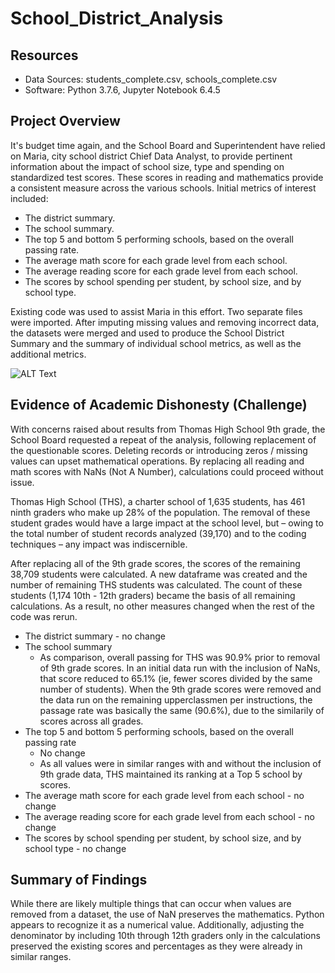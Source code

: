 # School_District_Analysis

## Resources
- Data Sources: students_complete.csv, schools_complete.csv
- Software: Python 3.7.6, Jupyter Notebook 6.4.5

## Project Overview
It's budget time again, and the School Board and Superintendent have relied on Maria, city school district Chief Data Analyst, to provide pertinent information about the impact of school size, type and spending on standardized test scores. These scores in reading and mathematics provide a consistent measure across the various schools. Initial metrics of interest included:
- The district summary.
- The school summary.
- The top 5 and bottom 5 performing schools, based on the overall passing rate.
- The average math score for each grade level from each school.
- The average reading score for each grade level from each school.
- The scores by school spending per student, by school size, and by school type.

Existing code was used to assist Maria in this effort. Two separate files were imported. After imputing missing values and removing incorrect data, the datasets were merged and used to produce the School District Summary and the summary of individual school metrics, as well as the additional metrics.

![ALT Text](https://user-images.githubusercontent.com/30667001/149038072-daf46753-7feb-4d7d-b367-1c6421a45240.png)

## Evidence of Academic Dishonesty (Challenge)
With concerns raised about results from Thomas High School 9th grade, the School Board requested a repeat of the analysis, following replacement of the questionable scores. Deleting records or introducing zeros / missing values can upset mathematical operations. By replacing all reading and math scores with NaNs (Not A Number), calculations could proceed without issue.

Thomas High School (THS), a charter school of 1,635 students, has 461 ninth graders who make up 28% of the population. The removal of these student grades would have a large impact at the school level, but – owing to the total number of student records analyzed (39,170) and to the coding techniques – any impact was indiscernible.

After replacing all of the 9th grade scores, the scores of the remaining 38,709 students were calculated. A new dataframe was created and the number of remaining THS students was calculated. The count of these students (1,174 10th - 12th graders) became the basis of all remaining calculations. As a result, no other measures changed when the rest of the code was rerun.
- The district summary - no change
- The school summary
  - As comparison, overall passing for THS was 90.9% prior to removal of 9th grade scores. In an initial data run with the inclusion of NaNs, that score reduced to 65.1% (ie, fewer scores divided by the same number of students). When the 9th grade scores were removed and the data run on the remaining upperclassmen per instructions, the passage rate was basically the same (90.6%), due to the similarily of scores across all grades.
- The top 5 and bottom 5 performing schools, based on the overall passing rate
  - No change
  - As all values were in similar ranges with and without the inclusion of 9th grade data, THS maintained its ranking at a Top 5 school by scores.
- The average math score for each grade level from each school - no change
- The average reading score for each grade level from each school - no change
- The scores by school spending per student, by school size, and by school type - no change
 
 ## Summary of Findings
  While there are likely multiple things that can occur when values are removed from a dataset, the use of NaN preserves the mathematics.
  Python appears to recognize it as a numerical value.
  Additionally, adjusting the denominator by including 10th through 12th graders only in the calculations preserved the existing scores and percentages as they were already in similar ranges.
 




